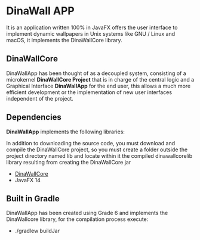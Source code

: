 # DinaWall APP

It is an application written 100% in JavaFX offers the user interface to implement dynamic wallpapers in Unix systems like GNU / Linux and macOS, it implements the DinaWallCore library.

## DinaWallCore

DinaWallApp has been thought of as a decoupled system, consisting of a microkernel **DinaWallCore Project** that is in charge of the central logic and a Graphical Interface **DinaWallApp** for the end user, this allows a much more efficient development or the implementation of new user interfaces independent of the project.

## Dependencies

**DinaWallApp** implements the following libraries:

In addition to downloading the source code, you must download and compile the DinaWallCore project, so you must create a folder outside the project directory named lib and locate within it the compiled dinawallcorelib library resulting from creating the DinaWallCore jar

* [DinaWallCore](https://github.com/NiconDevTeam/dinawallcore)
* JavaFX 14

## Built in Gradle

DinaWallApp has been created using Grade 6 and implements the DinaWallcore library, for the compilation process execute:

* ./gradlew buildJar



